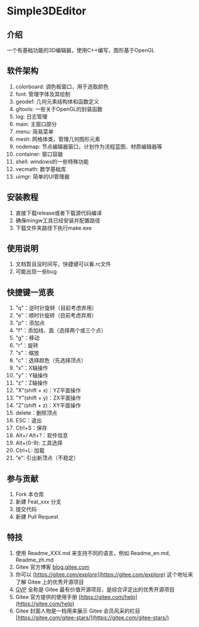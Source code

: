 # Simple3DEditor

## 介绍

一个有基础功能的3D编辑器，使用C++编写，图形基于OpenGL

## 软件架构

1. colorboard: 调色板窗口，用于选取颜色
2. font: 管理字体及其绘制
3. geodef: 几何元素结构体和函数定义
4. gltools: 一些关于OpenGL的封装函数
5. log: 日志管理
6. main: 主窗口部分
7. menu: 简易菜单
8. mesh: 网格体类，管理几何图形元素
9. nodemap: 节点编辑器窗口，计划作为流程蓝图、材质编辑器等
10. container: 窗口容器
11. shell: windows的一些特殊功能
12. vecmath: 数学基础库
13. uimgr: 简单的UI管理器

## 安装教程

1. 直接下载release或者下载源代码编译
2. 确保mingw工具已经安装并配置路径
3. 下载文件夹路径下执行make.exe

## 使用说明

1. 文档暂且没时间写，快捷键可以看.rc文件
2. 可能出现一些bug

## 快捷键一览表

1. "q"：逆时针旋转（目前考虑弃用）
2. "e"：顺时针旋转（目前考虑弃用）
3. "p"：添加点
4. "f"：添加线、面（选择两个或三个点）
5. "g"：移动
6. "r"：旋转
7. "s"：缩放
8. "c"：选择颜色（先选择顶点）
9. "x"：X轴操作
10. "y"：Y轴操作
11. "z"：Z轴操作
12. "X"(shift + x)：YZ平面操作
13. "Y"(shift + y)：ZX平面操作
14. "Z"(shift + z)：XY平面操作
15. delete：删除顶点
16. ESC：退出
17. Ctrl+S：保存
18. Alt+/ Alt+?：软件信息
19. Alt+(0-9): 工具选择
20. Ctrl+L: 加载
21. "e": 引出新顶点（不稳定）

## 参与贡献

1. Fork 本仓库
2. 新建 Feat_xxx 分支
3. 提交代码
4. 新建 Pull Request

## 特技

1. 使用 Readme\_XXX.md 来支持不同的语言，例如 Readme\_en.md, Readme\_zh.md
2. Gitee 官方博客 [blog.gitee.com](https://blog.gitee.com)
3. 你可以 [https://gitee.com/explore](https://gitee.com/explore) 这个地址来了解 Gitee 上的优秀开源项目
4. [GVP](https://gitee.com/gvp) 全称是 Gitee 最有价值开源项目，是综合评定出的优秀开源项目
5. Gitee 官方提供的使用手册 [https://gitee.com/help](https://gitee.com/help)
6. Gitee 封面人物是一档用来展示 Gitee 会员风采的栏目 [https://gitee.com/gitee-stars/](https://gitee.com/gitee-stars/)
